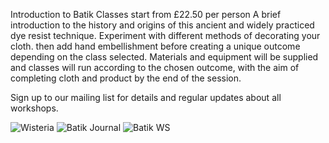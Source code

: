 Introduction to Batik 
Classes start from £22.50 per person
A brief introduction to the history and origins of this ancient and widely practiced dye resist technique.  Experiment with different methods of decorating your cloth. then add hand embellishment before creating a unique outcome depending on the class selected.
Materials and equipment will be supplied and classes will run according to the chosen outcome, with the aim of completing cloth and product by the end of the session.

Sign up to our mailing list for details and regular updates about all workshops.

![Wisteria](http://textilesatthestablehouse.co.uk/assets/Wisteria.jpg)
![Batik Journal](http://textilesatthestablehouse.co.uk/assets/BatikJournal.jpg)
![Batik WS](http://textilesatthestablehouse.co.uk/assets/BatikWS.jpg)
